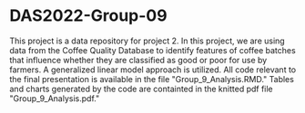 # DAS2022-Group-09
This project is a data repository for project 2. In this project, we are using data from the Coffee Quality Database to identify features of coffee batches that influence whether they are classified as good or poor for use by farmers. A generalized linear model approach is utilized. All code relevant to the final presentation is available in the file "Group_9_Analysis.RMD." Tables and charts generated by the code are containted in the knitted pdf file "Group_9_Analysis.pdf."
